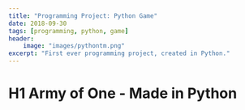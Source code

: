 ```yaml
---
title: "Programming Project: Python Game"
date: 2018-09-30
tags: [programming, python, game]
header:
    image: "images/pythontm.png"
excerpt: "First ever programming project, created in Python."
---
```


# H1 Army of One - Made in Python